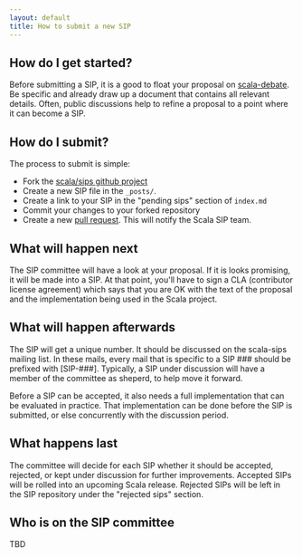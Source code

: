 ```yaml
---
layout: default
title: How to submit a new SIP
---
```


## How do I get started? ##

Before submitting a SIP, it is a good to float your proposal on [scala-debate](https://groups.google.com/forum/#!forum/scala-debate). Be specific and already draw up a document that contains all relevant details. Often, public discussions help to refine a proposal to a point where it can become a SIP.

## How do I submit? ##

The process to submit is simple:

* Fork the [scala/sips github project](http://github.com/jsuereth/sips)
* Create a new SIP file in the `_posts/`.
* Create a link to your SIP in the "pending sips" section of `index.md`
* Commit your changes to your forked repository
* Create a new [pull request](https://github.com/jsuereth/sips/pull/new/gh-pages).  This will notify the Scala SIP team.

## What will happen next ##

The SIP committee will have a look at your proposal. If it is looks promising, it will be made into a SIP. At that point, you'll have to sign a CLA (contributor license agreement) which says that you are OK with the text of the proposal and the implementation being used in the Scala project.

## What will happen afterwards ##

The SIP will get a unique number. It should be discussed on the scala-sips mailing list. In these mails, every mail that is specific to a SIP ### should be prefixed with [SIP-###]. Typically, a SIP under discussion will have a member of the committee as sheperd, to help move it forward.

Before a SIP can be accepted, it also needs a full implementation that can be evaluated in practice. That implementation can be done before the SIP is submitted, or else concurrently with the discussion period.

## What happens last ##

The committee will decide for each SIP whether it should be accepted, rejected, or kept under discussion for further improvements. Accepted SIPs will be rolled into an upcoming Scala release.  Rejected SIPs will be left in the SIP repository under the "rejected sips" section.

## Who is on the SIP committee ##

TBD
